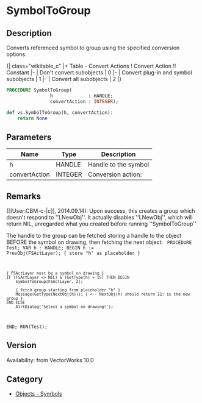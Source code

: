 # SymbolToGroup

## Description
Converts referenced symbol to group using the specified conversion options.

{| class="wikitable_c"
|+ Table - Convert Actions
! Convert Action !! Constant
|-
| Don't convert subobjects
| 0
|-
| Convert plug-in and symbol subobjects
| 1
|-
| Convert all subobjects
| 2
|}

```pascal
PROCEDURE SymbolToGroup(
				h             : HANDLE;
				convertAction : INTEGER);
```

```python
def vs.SymbolToGroup(h, convertAction):
    return None
```

## Parameters
|Name|Type|Description|
|---|---|---|
|h|HANDLE|Handle to the symbol|
|convertAction|INTEGER|Conversion action:|0 - don't convert subobjects|1 - convert subobjects that are plug-ins and symbols|2 - convert all subobjects|

## Remarks
([[User:CBM-c-|_c_]], 2014.09.14): Upon success, this creates a group which doesn't respond to ''LNewObj''. It actually disables ''LNewObj'', which will return NIL, unregarded what you created before running ''SymbolToGroup''

The handle to the group can be fetched storing a handle to the object BEFORE the symbol on drawing, then fetching the next object:
<code lang="pas">
PROCEDURE Test;
VAR
	h : HANDLE;
BEGIN
	h := PrevObj(FSActLayer); { store "h" as placeholder }

	{ FSActLayer must be a symbol on drawing }
	IF (FSActLayer <> NIL) & (GetType(h) = 15) THEN BEGIN
		SymbolToGroup(FSActLayer, 2);
		
		{ fetch group starting from placeholder "h" }
		Message(GetType(NextObj(h))); { <-- NextObj(h) should return 11: is the new group }
	END ELSE
		AlrtDialog('Select a symbol on drawing!');
END;
RUN(Test);</code>

## Version
Availability: from VectorWorks 10.0

## Category
* [Objects - Symbols](../Categories/Objects%20-%20Symbols.md)
